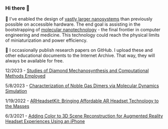 ### Hi there 👋

🔭 I've enabled the design of [vastly larger nanosystems](https://www.youtube.com/watch?v=AC34BQt2ODM) than previously possible on accessible hardware. The end goal is assisting in the bootstrapping of [molecular nanotechnology](https://en.wikipedia.org/wiki/Molecular_nanotechnology) - the final frontier in computer engineering and medicine. This technology could reach the physical limits of miniaturization and power efficiency.

📘 I occasionally publish research papers on GitHub. I upload these and other educational documents to the Internet Archive. That way, they will always be available for free.

12/2023 - [Studies of Diamond Mechanosynthesis and Computational Methods Employed](https://github.com/philipturner/diamond-mechanosynthesis-literature-review)

5/8/2023 - [Characterization of Noble Gas Dimers via Molecular Dynamics Simulation](https://github.com/philipturner/noble-gas-md-simulation)

1/19/2022 - [ARHeadsetKit: Bringing Affordable AR Headset Technology to the Masses](https://github.com/philipturner/arheadsetkit-research-paper)

6/3/2021 - [Adding Color to 3D Scene Reconstruction for Augmented Reality Headset Experiences Using an iPhone](https://github.com/philipturner/scene-color-reconstruction)
